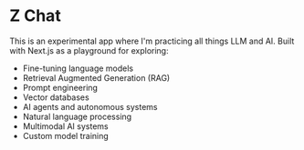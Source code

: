 # Z Chat

This is an experimental app where I'm practicing all things LLM and AI. Built with Next.js as a playground for exploring:

- Fine-tuning language models
- Retrieval Augmented Generation (RAG)
- Prompt engineering
- Vector databases
- AI agents and autonomous systems
- Natural language processing
- Multimodal AI systems
- Custom model training
